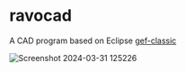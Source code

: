 # ravocad
A CAD program based on Eclipse <a href="https://github.com/eclipse/gef-classic">gef-classic</a>


![Screenshot 2024-03-31 125226](https://github.com/ravornyo/ravocad/assets/877171/c6181689-7be5-4cdc-bc30-f40ecd55c263)
